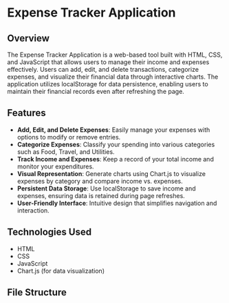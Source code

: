 # Expense Tracker Application

## Overview

The Expense Tracker Application is a web-based tool built with HTML, CSS, and JavaScript that allows users to manage their income and expenses effectively. Users can add, edit, and delete transactions, categorize expenses, and visualize their financial data through interactive charts. The application utilizes localStorage for data persistence, enabling users to maintain their financial records even after refreshing the page.

## Features

- **Add, Edit, and Delete Expenses**: Easily manage your expenses with options to modify or remove entries.
- **Categorize Expenses**: Classify your spending into various categories such as Food, Travel, and Utilities.
- **Track Income and Expenses**: Keep a record of your total income and monitor your expenditures.
- **Visual Representation**: Generate charts using Chart.js to visualize expenses by category and compare income vs. expenses.
- **Persistent Data Storage**: Use localStorage to save income and expenses, ensuring data is retained during page refreshes.
- **User-Friendly Interface**: Intuitive design that simplifies navigation and interaction.

## Technologies Used

- HTML
- CSS
- JavaScript
- Chart.js (for data visualization)

## File Structure

